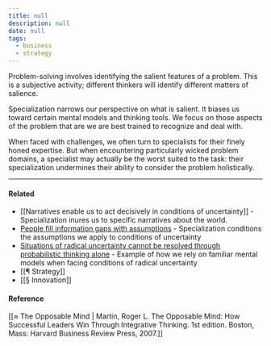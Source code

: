 ```yaml
---
title: null
description: null
date: null
tags:
  - business
  - strategy
---
```


Problem-solving involves identifying the salient features of a problem. This is a subjective activity; different thinkers will identify different matters of salience.

Specialization narrows our perspective on what is salient. It biases us toward certain mental models and thinking tools. We focus on those aspects of the problem that are we are best trained to recognize and deal with.

When faced with challenges, we often turn to specialists for their finely honed expertise. But when encountering particularly wicked problem domains, a specialist may actually be the worst suited to the task: their specialization undermines their ability to consider the problem holistically.

---

#### Related

- [[Narratives enable us to act decisively in conditions of uncertainty]] - Specialization inures us to specific narratives about the world.
- [People fill information gaps with assumptions](https://publish.obsidian.md/mobydiction/notes/People+fill+information+gaps+with+assumptions) \- Specialization conditions the assumptions we apply to conditions of uncertainty
- [Situations of radical uncertainty cannot be resolved through probabilistic thinking alone](https://publish.obsidian.md/mobydiction/notes/Situations+of+radical+uncertainty+cannot+be+resolved+through+probabilistic+thinking+alone) \- Example of how we rely on familiar mental models when facing conditions of radical uncertainty
- [[¶ Strategy]]
- [[§ Innovation]]

#### Reference

[[≈ The Opposable Mind | Martin, Roger L. The Opposable Mind: How Successful Leaders Win Through Integrative Thinking. 1st edition. Boston, Mass: Harvard Business Review Press, 2007.]]
